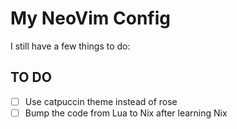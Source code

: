 # My NeoVim Config

I still have a few things to do:

## TO DO

- [ ] Use catpuccin theme instead of rose
- [ ] Bump the code from Lua to Nix after learning Nix
